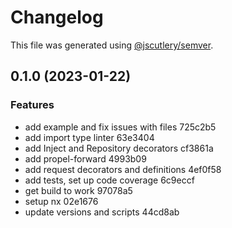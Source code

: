 # Changelog

This file was generated using [@jscutlery/semver](https://github.com/jscutlery/semver).

## 0.1.0 (2023-01-22)


### Features

* add example and fix issues with files 725c2b5
* add import type linter 63e3404
* add Inject and Repository decorators cf3861a
* add propel-forward 4993b09
* add request decorators and definitions 4ef0f58
* add tests, set up code coverage 6c9eccf
* get build to work 97078a5
* setup nx 02e1676
* update versions and scripts 44cd8ab
